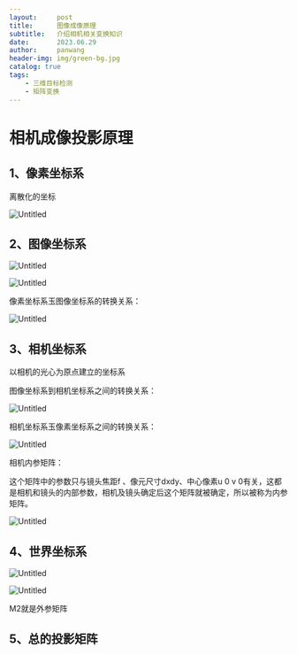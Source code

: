 ```yaml
---
layout:     post
title:      图像成像原理
subtitle:   介绍相机相关变换知识
date:       2023.06.29
author:     panwang
header-img: img/green-bg.jpg
catalog: true
tags:
    - 三维目标检测
    - 矩阵变换
---
```


# 相机成像投影原理

## 1、像素坐标系

离散化的坐标

![Untitled](https://s3-us-west-2.amazonaws.com/secure.notion-static.com/7fe2d15d-1b7c-4c49-91e3-94d9008a06a2/Untitled.png)

## 2、图像坐标系

![Untitled](https://s3-us-west-2.amazonaws.com/secure.notion-static.com/a7db289c-86aa-4db4-ae95-ddac78d5608b/Untitled.png)

![Untitled](https://s3-us-west-2.amazonaws.com/secure.notion-static.com/77507466-2a39-4951-a951-551b2811c7f9/Untitled.png)

像素坐标系玉图像坐标系的转换关系：

![Untitled](https://s3-us-west-2.amazonaws.com/secure.notion-static.com/592d7e31-1328-4264-aad8-ef49b921e875/Untitled.png)

## 3、相机坐标系

以相机的光心为原点建立的坐标系

图像坐标系到相机坐标系之间的转换关系：

![Untitled](https://s3-us-west-2.amazonaws.com/secure.notion-static.com/f7b353b9-b68f-42c5-9ac2-e16f60341033/Untitled.png)

相机坐标系玉像素坐标系之间的转换关系：

![Untitled](https://s3-us-west-2.amazonaws.com/secure.notion-static.com/106f5f42-f27a-4696-9155-7d7a954ff022/Untitled.png)

相机内参矩阵：

这个矩阵中的参数只与镜头焦距f 、像元尺寸dxdy、中心像素u 0 v 0有关，这都是相机和镜头的内部参数，相机及镜头确定后这个矩阵就被确定，所以被称为内参矩阵。

![Untitled](https://s3-us-west-2.amazonaws.com/secure.notion-static.com/0ee28f2c-414e-4517-9163-ce352ba90beb/Untitled.png)

## 4、世界坐标系

![Untitled](https://s3-us-west-2.amazonaws.com/secure.notion-static.com/07ec0de7-5adf-4dfe-bcff-46b8ed46aabe/Untitled.png)

![Untitled](https://s3-us-west-2.amazonaws.com/secure.notion-static.com/c0b125c0-a30b-4bb6-bcef-f9919d3293fd/Untitled.png)

M2就是外参矩阵

## 5、总的投影矩阵
